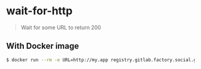# wait-for-http

> Wait for some URL to return 200

## With Docker image

```sh
$ docker run --rm -e URL=http://my.app registry.gitlab.factory.social.gouv.fr/socialgouv/docker/wait-for-http:<version>
```
